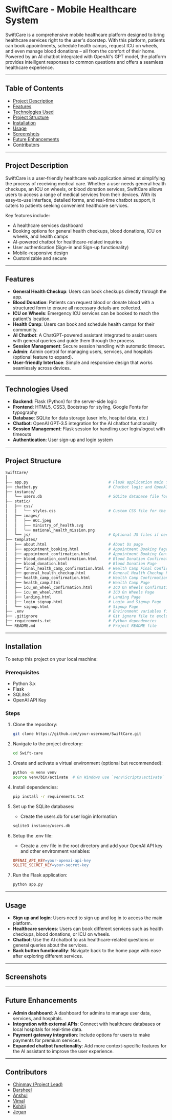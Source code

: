 # SwiftCare - Mobile Healthcare System

SwiftCare is a comprehensive mobile healthcare platform designed to bring healthcare services right to the user's doorstep. With this platform, patients can book appointments, schedule health camps, request ICU on wheels, and even manage blood donations – all from the comfort of their home. Powered by an AI chatbot integrated with OpenAI's GPT model, the platform provides intelligent responses to common questions and offers a seamless healthcare experience.

---

## Table of Contents

- [Project Description](#project-description)
- [Features](#features)
- [Technologies Used](#technologies-used)
- [Project Structure](#project-structure)
- [Installation](#installation)
- [Usage](#usage)
- [Screenshots](#screenshots)
- [Future Enhancements](#future-enhancements)
- [Contributors](#contributors)

---

## Project Description

SwiftCare is a user-friendly healthcare web application aimed at simplifying the process of receiving medical care. Whether a user needs general health checkups, an ICU on wheels, or blood donation services, SwiftCare allows users to access a range of medical services from their devices. With its easy-to-use interface, detailed forms, and real-time chatbot support, it caters to patients seeking convenient healthcare services.

Key features include:
- A healthcare services dashboard
- Booking options for general health checkups, blood donations, ICU on wheels, and health camps
- AI-powered chatbot for healthcare-related inquiries
- User authentication (Sign-in and Sign-up functionality)
- Mobile-responsive design
- Customizable and secure

---

## Features

- **General Health Checkup**: Users can book checkups directly through the app.
- **Blood Donation**: Patients can request blood or donate blood with a structured form to ensure all necessary details are collected.
- **ICU on Wheels**: Emergency ICU services can be booked to reach the patient's location.
- **Health Camp**: Users can book and schedule health camps for their community.
- **AI Chatbot**: A ChatGPT-powered assistant integrated to assist users with general queries and guide them through the process.
- **Session Management**: Secure session handling with automatic timeout.
- **Admin**: Admin control for managing users, services, and hospitals (optional feature to expand).
- **User-friendly Interface**: Simple and responsive design that works seamlessly across devices.

---

## Technologies Used

- **Backend**: Flask (Python) for the server-side logic
- **Frontend**: HTML5, CSS3, Bootstrap for styling, Google Fonts for typography
- **Database**: SQLite for data storage (user info, hospital data, etc.)
- **Chatbot**: OpenAI GPT-3.5 integration for the AI chatbot functionality
- **Session Management**: Flask session for handling user login/logout with timeouts
- **Authentication**: User sign-up and login system

---

## Project Structure

```bash
SwiftCare/
│
├── app.py                                   # Flask application main file
├── chatbot.py                               # Chatbot logic and OpenAI integration
├── instance/
│   └── users.db                             # SQLite database file for storing user and service data
├── static/
│   ├── css/
│   │   └── styles.css                       # Custom CSS file for the project
│   ├── images/ 
│   │   ├── ACC.jpeg
│   │   ├── ministry_of_health.svg
│   │   └── national_health_mission.png
│   └── js/                                  # Optional JS files if needed
├── templates/
│   ├── about.html                           # About Us page
│   ├── appointment_booking.html             # Appointment Booking Page
│   ├── appointment_confirmation.html        # Appointment Booking Confirmation Page
│   ├── blood_donation_confirmation.html     # Blood Donation Confirmation Page
│   ├── blood_donation.html                  # Blood Donation Page
│   ├── final_health_camp_confirmation.html  # Health Camp Final Confirmation Page
│   ├── general_health_checkup.html          # General Health Checkup Page
│   ├── health_camp_confirmation.html        # Health Camp Confirmation Page
│   ├── health_camp.html                     # Health Camp Page
│   ├── icu_on_wheel_confirmation.html       # ICU On Wheels Confirmation Page
│   ├── icu_on_wheel.html                    # ICU On Wheels Page
│   ├── landing.html                         # Landing Page
│   ├── login_signup.html                    # Login and Signup Page
│   └── signup.html                          # Signup Page
├── .env                                     # Environment variables file (for API keys)
├── .gitignore                               # Git ignore file to exclude certain files from being tracked by git
├── requirements.txt                         # Python dependencies
└── README.md                                # Project README file
```

---

## Installation

To setup this project on your local machine:

### Prerequisites

- Python 3.x
- Flask
- SQLite3
- OpenAI API Key

### Steps

1. Clone the repository:
   ```bash
   git clone https://github.com/your-username/SwiftCare.git
   ```

2. Navigate to the project directory:
    ```bash
    cd Swift-care
    ```

3. Create and activate a virtual environment (optional but recommended):
    ```bash
    python -m venv venv
    source venv/bin/activate  # On Windows use `venv\Scripts\activate`
    ```

4. Install dependencies:
   ```bash
   pip install -r requirements.txt
   ```

5. Set up the SQLite databases:
    - Create the users.db for user login information
    ```bash
    sqlite3 instance/users.db
    ```

6. Setup the .env file:
    - Create a .env file in the root directory and add your OpenAI API key and other environment variables:
    ```makefile
    OPENAI_API_KEY=your-openai-api-key
    SQLITE_SECRET_KEY=your-secret-key
    ```

7. Run the Flask application:
    ```bash
    python app.py
    ```

---

## Usage

- **Sign up and login**: Users need to sign up and log in to access the main platform.
- **Healthcare services**: Users can book different services such as health checkups, blood donations, or ICU on wheels.
- **Chatbot**: Use the AI chatbot to ask healthcare-related questions or general queries about the services.
- **Back button functionality**: Navigate back to the home page with ease after exploring different services.

---

## Screenshots



---

## Future Enhancements

- **Admin dashboard**: A dashboard for admins to manage user data, services, and hospitals.
- **Integration with external APIs**: Connect with healthcare databases or local hospitals for real-time data.
- **Payment gateway integration**: Include options for users to make payments for premium services.
- **Expanded chatbot functionality**: Add more context-specific features for the AI assistant to improve the user experience.

---

## Contributors

- [Chinmay (Project Lead)](https://github.com/Hxzardd)
- [Darsheel](https://github.com/Hxzardd)
- [Anshul](https://github.com/Hxzardd)
- [Vimal](https://github.com/Hxzardd)
- [Kshitij](https://github.com/Hxzardd)
- [Jegan](https://github.com/Hxzardd)

